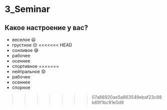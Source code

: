 # 3_Seminar

## Какое настроение у вас?
* веселое :smiley:
* грустное :unamused:
<<<<<<< HEAD
* сонливое :sweat_smile:
* рабочее
* осеннее
* спортивное
=======
* нейтральное :worried:
* рабочее
* осеннее
* спорное

>>>>>>> 07a86920ae5a863549ebaf23c98b69f1bc91e0d9
